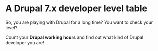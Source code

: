 <h1>A Drupal 7.x developer level table</h1>
<p>So, you are playing with Drupal for a long time? You want to check your level?</p>
<p>Count your <b>Drupal working hours</b> and find out what kind of Drupal developer you are!</p>
